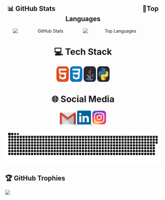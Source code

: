 <div style="text-align: center;">
  <h2>📊 GitHub Stats⠀⠀⠀⠀⠀⠀⠀⠀⠀⠀⠀⠀⠀⠀⠀⠀⠀⠀  🚀Top Languages</h2>
  <div style="display: flex; flex-wrap: wrap; justify-content: center;">
    <img src="https://github-readme-stats.vercel.app/api?username=uryeln&theme=tokyonight&hide_border=false&include_all_commits=false&count_private=false" alt="GitHub Stats" style="width: 45%;" />
    <img src="https://github-readme-stats.vercel.app/api/top-langs/?username=uryeln&theme=tokyonight&hide_border=false&include_all_commits=false&count_private=false&layout=compact" alt="Top Languages" style="width: 45%;" />
  </div>
</div>

<div align="center"> 
      <h1 align="center">💻 Tech Stack</h1>
      <img align="center" height="50" width="40" alt="html-icon" src="https://github.com/tandpfun/skill-icons/blob/main/icons/HTML.svg">
      <img align="center" height="50" width="40" alt="css-icon" src="https://github.com/tandpfun/skill-icons/blob/main/icons/CSS.svg">
      <img align="center" height="50" width="40" alt="java-icon" src="https://github.com/tandpfun/skill-icons/blob/main/icons/Java-Dark.svg">
      <img align="center" height="50" width="40" alt="python-icon" src="https://github.com/tandpfun/skill-icons/blob/main/icons/Python-Dark.svg">
  </div>
    
   <div align="center"> 
    <h1 align="center">🌐 Social Media</h1>
    <a href="mailto:uryel.haddad@faculdadecesusc.edu.br">
      <img width="52" src="gmail.svg">
    </a>
    <a href="https://www.linkedin.com/in/uryel-haddad">
      <img width="45" src="linkedin.svg">
    </a>
    <a href="https://www.instagram.com/uryel_navarro">
      <img width="45" src="instagram.png">
    </a>
  </div>
  
![Snake animation](github-contribution-grid-snake.svg)

## 🏆 GitHub Trophies
![](https://github-profile-trophy.vercel.app/?username=uryeln&theme=tokyonight&no-frame=false&no-bg=true&margin-w=4)
